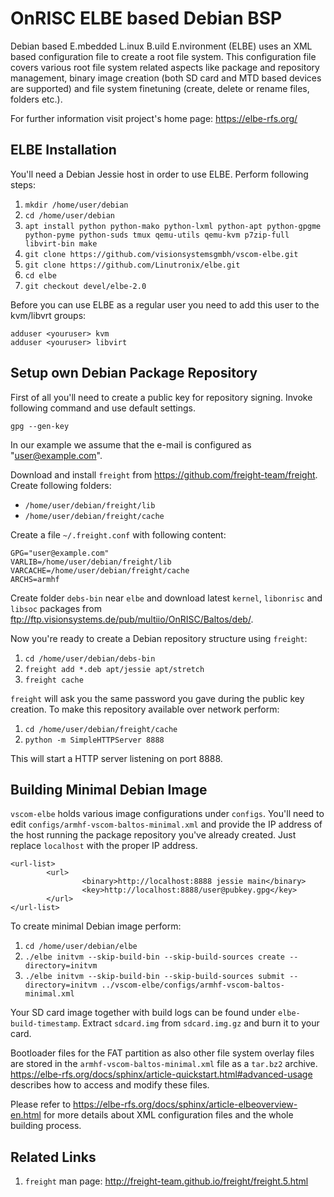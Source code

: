 OnRISC ELBE based Debian BSP
============================

Debian based E.mbedded L.inux B.uild E.nvironment (ELBE) uses an XML based
configuration file to create a root file system. This configuration file covers
various root file system related aspects like package and repository
management, binary image creation (both SD card and MTD based devices are
supported) and file system finetuning (create, delete or rename files, folders
etc.).

For further information visit project's home page: https://elbe-rfs.org/

ELBE Installation
-----------------

You'll need a Debian Jessie host in order to use ELBE. Perform following steps:

1. `mkdir /home/user/debian`
2. `cd /home/user/debian`
3. `apt install python python-mako python-lxml python-apt python-gpgme python-pyme python-suds tmux qemu-utils qemu-kvm p7zip-full libvirt-bin make`
4. `git clone https://github.com/visionsystemsgmbh/vscom-elbe.git`
5. `git clone https://github.com/Linutronix/elbe.git`
6. `cd elbe`
7. `git checkout devel/elbe-2.0`

Before you can use ELBE as a regular user you need to add this user to the
kvm/libvrt groups:

    adduser <youruser> kvm
    adduser <youruser> libvirt

Setup own Debian Package Repository
-----------------------------------

First of all you'll need to create a public key for repository signing. Invoke
following command and use default settings.

    gpg --gen-key

In our example we assume that the e-mail is configured as "user@example.com".

Download and install `freight` from https://github.com/freight-team/freight.
Create following folders:

* `/home/user/debian/freight/lib`
* `/home/user/debian/freight/cache`

Create a file `~/.freight.conf` with following content:

    GPG="user@example.com"
    VARLIB=/home/user/debian/freight/lib
    VARCACHE=/home/user/debian/freight/cache
    ARCHS=armhf

Create folder `debs-bin` near `elbe` and download latest `kernel`, `libonrisc`
and `libsoc` packages from
ftp://ftp.visionsystems.de/pub/multiio/OnRISC/Baltos/deb/.

Now you're ready to create a Debian repository structure using `freight`:

1. `cd /home/user/debian/debs-bin`
2. `freight add *.deb apt/jessie apt/stretch`
3. `freight cache`

`freight` will ask you the same password you gave during the public key
creation. To make this repository available over network perform:

1. `cd /home/user/debian/freight/cache`
2. `python -m SimpleHTTPServer 8888`

This will start a HTTP server listening on port 8888.

Building Minimal Debian Image
-----------------------------

`vscom-elbe` holds various image configurations under `configs`. You'll need to
edit `configs/armhf-vscom-baltos-minimal.xml` and provide the IP address of
the host running the package repository you've already created. Just replace
`localhost` with the proper IP address.

    <url-list>
            <url>
                    <binary>http://localhost:8888 jessie main</binary>
                    <key>http://localhost:8888/user@pubkey.gpg</key>
            </url>
    </url-list>

To create minimal Debian image perform:

1. `cd /home/user/debian/elbe`
2. `./elbe initvm --skip-build-bin --skip-build-sources create --directory=initvm`
3. `./elbe initvm --skip-build-bin --skip-build-sources submit --directory=initvm ../vscom-elbe/configs/armhf-vscom-baltos-minimal.xml`

Your SD card image together with build logs can be found under
`elbe-build-timestamp`. Extract `sdcard.img` from `sdcard.img.gz` and burn
it to your card.

Bootloader files for the FAT partition as also other file system overlay files
are stored in the `armhf-vscom-baltos-minimal.xml` file as a `tar.bz2` archive.
https://elbe-rfs.org/docs/sphinx/article-quickstart.html#advanced-usage
describes how to access and modify these files.

Please refer to https://elbe-rfs.org/docs/sphinx/article-elbeoverview-en.html
for more details about XML configuration files and the whole building process.

Related Links
-------------

1. `freight` man page: http://freight-team.github.io/freight/freight.5.html

